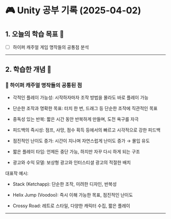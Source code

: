 # 🎮 Unity 공부 기록 (2025-04-02)

## 1. 오늘의 학습 목표 🎯
- [ ] 하이퍼 캐주얼 게임 명작들의 공통점 분석

---

## 2. 학습한 개념 📝
### 🔹 하이퍼 캐주얼 명작들의 공통된 점
- 각적인 플레이 가능성: 시작하자마자 조작 방법을 몰라도 바로 플레이 가능

- 단순한 조작과 명확한 목표: 터치 한 번, 드래그 등 단순한 조작에 직관적인 목표

- 중독성 있는 반복: 짧은 시간 동안 반복하게 만들며, 도전 욕구를 자극

- 피드백의 즉시성: 점프, 사망, 점수 획득 등에서의 빠르고 시각적으로 강한 피드백

- 점진적인 난이도 증가: 시간이 지나며 자연스럽게 난이도 증가 → 몰입 유도

- 짧은 플레이 타임: 언제든 중단 가능, 하지만 자꾸 다시 하게 되는 구조

- 광고와 수익 모델: 보상형 광고와 인터스티셜 광고의 적절한 배치

대표작 예시:

- Stack (Ketchapp): 단순한 조작, 미려한 디자인, 반복성

- Helix Jump (Voodoo): 즉시 이해 가능한 목표, 점진적인 난이도

- Crossy Road: 레트로 스타일, 다양한 캐릭터 수집, 짧은 플레이

---
